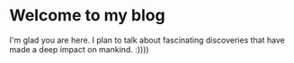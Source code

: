 # Welcome to my blog

I'm glad you are here. I plan to talk about fascinating discoveries that have made a deep impact on mankind. :))))
